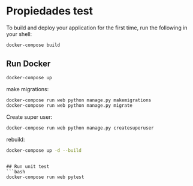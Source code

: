 # Propiedades test

To build and deploy your application for the first time, run the following in your shell:

```bash
docker-compose build
```
## Run Docker
```bash
docker-compose up
```
make migrations:

```bash
docker-compose run web python manage.py makemigrations
docker-compose run web python manage.py migrate
```

Create super user:
```bash
docker-compose run web python manage.py createsuperuser
```

rebuild:
```bash
docker-compose up -d --build
```

```

## Run unit test
```bash
docker-compose run web pytest
```